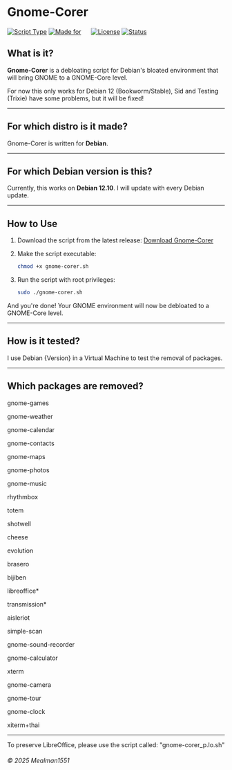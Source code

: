 # Gnome-Corer

[![Script Type](https://img.shields.io/badge/Script%20language-Shell/Bash-green)]()
[![Made for](https://img.shields.io/badge/Made%20for-Debian%2012.10-red)]() <img src='https://www.debian.org/logos/openlogo-nd.svg' width=15>
[![License](https://img.shields.io/badge/License-GNU%20GPL%20v3-blue)]()
[![Status](https://img.shields.io/badge/Development-Active-brightgreen)]()

## What is it?

**Gnome-Corer** is a debloating script for Debian's bloated environment that will bring GNOME to a GNOME-Core level.

For now this only works for Debian 12 (Bookworm/Stable), Sid and Testing (Trixie) have some problems, but it will be fixed!

---

## For which distro is it made?

Gnome-Corer is written for **Debian**.

---

## For which Debian version is this?

Currently, this works on **Debian 12.10**. I will update with every Debian update.

---

## How to Use

1. Download the script from the latest release:
   [Download Gnome-Corer](https://github.com/Mealman1551/Gnome-Corer/releases/download/1.1.0/gnome-corer.sh)

2. Make the script executable:
   ```bash
   chmod +x gnome-corer.sh

3. Run the script with root privileges:
   ```bash
   sudo ./gnome-corer.sh

And you're done! Your GNOME environment will now be debloated to a GNOME-Core level.

---

## How is it tested?

I use Debian {Version} in a Virtual Machine to test the removal of packages.

---

## Which packages are removed?

gnome-games

gnome-weather

gnome-calendar

gnome-contacts

gnome-maps

gnome-photos

gnome-music

rhythmbox

totem

shotwell

cheese

evolution

brasero

bijiben

libreoffice*

transmission*

aisleriot

simple-scan

gnome-sound-recorder

gnome-calculator

xterm

gnome-camera

gnome-tour

gnome-clock

xiterm+thai

 ---

To preserve LibreOffice, please use the script called: "gnome-corer_p.lo.sh"

###### © 2025 Mealman1551

